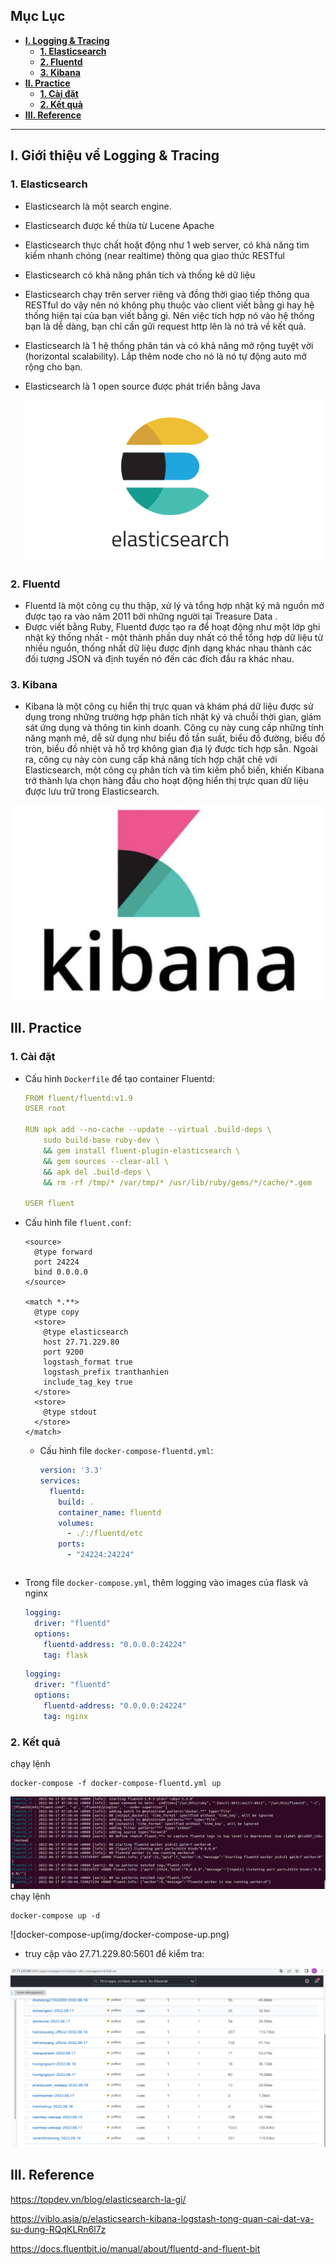 ## **Mục Lục**
  - [**I. Logging & Tracing**](#L&T)
    - [**1. Elasticsearch**](#1-elasticsearch)
    - [**2. Fluentd**](#2-fluentd)
    - [**3. Kibana**](#3-kibana)
  - [**II. Practice**](#tn)
    - [**1. Cài đặt**](#cd)
    - [**2. Kết quả**](#kq)
  - [**III. Reference**](#re)
---
## **I. Giới thiệu về Logging & Tracing**


### **1. Elasticsearch**

- Elasticsearch là một search engine.
- Elasticsearch được kế thừa từ Lucene Apache
- Elasticsearch thực chất hoặt động như 1 web server, có khả năng tìm kiếm nhanh chóng (near realtime) thông qua giao thức RESTful
- Elasticsearch có khả năng phân tích và thống kê dữ liệu
- Elasticsearch chạy trên server riêng và đồng thời giao tiếp thông qua RESTful do vậy nên nó không phụ thuộc vào client viết bằng gì hay hệ thống hiện tại của bạn viết bằng gì. Nên việc tích hợp nó vào hệ thống bạn là dễ dàng, bạn chỉ cần gửi request http lên là nó trả về kết quả.
- Elasticsearch là 1 hệ thống phân tán và có khả năng mở rộng tuyệt vời (horizontal scalability). Lắp thêm node cho nó là nó tự động auto mở rộng cho bạn.
- Elasticsearch là 1 open source được phát triển bằng Java

  ![elasticsearch](img/elasticsearch.png)


### **2. Fluentd**

- Fluentd là một công cụ thu thập, xử lý và tổng hợp nhật ký mã nguồn mở được tạo ra vào năm 2011 bởi những người tại Treasure Data . 
- Được viết bằng Ruby, Fluentd được tạo ra để hoạt động như một lớp ghi nhật ký thống nhất - một thành phần duy nhất có thể tổng hợp dữ liệu từ nhiều nguồn, thống nhất dữ liệu được định dạng khác nhau thành các đối tượng JSON và định tuyến nó đến các đích đầu ra khác nhau.

### **3. Kibana**

- Kibana là một công cụ hiển thị trực quan và khám phá dữ liệu được sử dụng trong những trường hợp phân tích nhật ký và chuỗi thời gian, giám sát ứng dụng và thông tin kinh doanh. Công cụ này cung cấp những tính năng mạnh mẽ, dễ sử dụng như biểu đồ tần suất, biểu đồ đường, biểu đồ tròn, biểu đồ nhiệt và hỗ trợ không gian địa lý được tích hợp sẵn. Ngoài ra, công cụ này còn cung cấp khả năng tích hợp chặt chẽ với Elasticsearch, một công cụ phân tích và tìm kiếm phổ biến, khiến Kibana trở thành lựa chọn hàng đầu cho hoạt động hiển thị trực quan dữ liệu được lưu trữ trong Elasticsearch.

![kibana](img/kibana.png)

## **III. Practice**
<a name="cd"></a>
### **1. Cài đặt**

- Cấu hình `Dockerfile` để tạo container Fluentd:

  ```yml
  FROM fluent/fluentd:v1.9
  USER root

  RUN apk add --no-cache --update --virtual .build-deps \
      sudo build-base ruby-dev \
      && gem install fluent-plugin-elasticsearch \
      && gem sources --clear-all \
      && apk del .build-deps \
      && rm -rf /tmp/* /var/tmp/* /usr/lib/ruby/gems/*/cache/*.gem

  USER fluent
  ``` 

- Cấu hình file `fluent.conf`:

  ```
  <source>
    @type forward
    port 24224
    bind 0.0.0.0
  </source>

  <match *.**>
    @type copy
    <store>
      @type elasticsearch
      host 27.71.229.80
      port 9200
      logstash_format true
      logstash_prefix tranthanhien
      include_tag_key true
    </store>
    <store>
      @type stdout
    </store>
  </match>
    ```

  - Cấu hình file `docker-compose-fluentd.yml`:
    ```yml
    version: '3.3'
    services:
      fluentd:
        build: .
        container_name: fluentd
        volumes:
          - ./:/fluentd/etc
        ports:
          - "24224:24224"
   ```
- Trong file   `docker-compose.yml`, thêm logging vào images của flask và nginx
    ```yml
  logging:
      driver: "fluentd"
      options:
        fluentd-address: "0.0.0.0:24224"
        tag: flask 
    ```
    
    ```yml
  logging:
      driver: "fluentd"
      options:
        fluentd-address: "0.0.0.0:24224"
        tag: nginx 
    ```

### **2. Kết quả**
 chạy lệnh
  ```
  docker-compose -f docker-compose-fluentd.yml up
  ```
![docker-compose-fluentd](img/docker-compose-fluentd.png)
 chạy lệnh
  ```
  docker-compose up -d
  ```
![docker-compose-up(img/docker-compose-up.png)
- truy cập vào 27.71.229.80:5601 để kiểm tra:

![kq](img/kq.png)
## **III. Reference**

https://topdev.vn/blog/elasticsearch-la-gi/

https://viblo.asia/p/elasticsearch-kibana-logstash-tong-quan-cai-dat-va-su-dung-RQqKLRn6l7z

https://docs.fluentbit.io/manual/about/fluentd-and-fluent-bit
